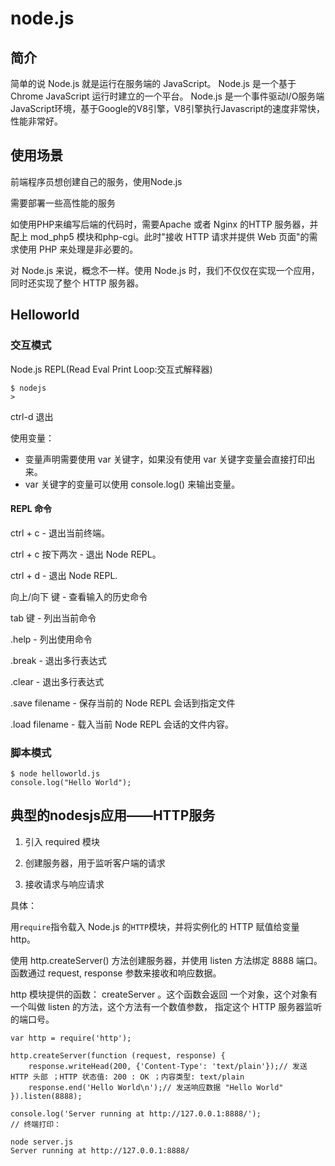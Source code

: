 # node.js


## 简介

简单的说 Node.js 就是运行在服务端的 JavaScript。
Node.js 是一个基于Chrome JavaScript 运行时建立的一个平台。
Node.js 是一个事件驱动I/O服务端JavaScript环境，基于Google的V8引擎，V8引擎执行Javascript的速度非常快，性能非常好。


## 使用场景

前端程序员想创建自己的服务，使用Node.js

需要部署一些高性能的服务

如使用PHP来编写后端的代码时，需要Apache 或者 Nginx 的HTTP 服务器，并配上 mod_php5 模块和php-cgi。此时"接收 HTTP 请求并提供 Web 页面"的需求使用 PHP 来处理是非必要的。

对 Node.js 来说，概念不一样。使用 Node.js 时，我们不仅仅在实现一个应用，同时还实现了整个 HTTP 服务器。


















## Helloworld

### 交互模式
Node.js REPL(Read Eval Print Loop:交互式解释器) 


    $ nodejs
    >
ctrl-d 退出

使用变量：    
- 变量声明需要使用 var 关键字，如果没有使用 var 关键字变量会直接打印出来。
-  var 关键字的变量可以使用 console.log() 来输出变量。



#### REPL 命令

ctrl + c - 退出当前终端。

ctrl + c 按下两次 - 退出 Node REPL。

ctrl + d - 退出 Node REPL.

向上/向下 键 - 查看输入的历史命令

tab 键 - 列出当前命令

.help - 列出使用命令

.break - 退出多行表达式

.clear - 退出多行表达式

.save filename - 保存当前的 Node REPL 会话到指定文件

.load filename - 载入当前 Node REPL 会话的文件内容。








### 脚本模式

    $ node helloworld.js
    console.log("Hello World");





















## 典型的nodesjs应用——HTTP服务

1. 引入 required 模块

2. 创建服务器，用于监听客户端的请求

3. 接收请求与响应请求


具体：

用`require`指令载入 Node.js 的`HTTP`模块，并将实例化的 HTTP 赋值给变量 http。

使用 http.createServer() 方法创建服务器，并使用 listen 方法绑定 8888 端口。 函数通过 request, response 参数来接收和响应数据。

http 模块提供的函数： createServer 。这个函数会返回 一个对象，这个对象有一个叫做 listen 的方法，这个方法有一个数值参数， 指定这个 HTTP 服务器监听的端口号。

```JS
var http = require('http');

http.createServer(function (request, response) { 
    response.writeHead(200, {'Content-Type': 'text/plain'});// 发送 HTTP 头部 ；HTTP 状态值: 200 : OK ；内容类型: text/plain
    response.end('Hello World\n');// 发送响应数据 "Hello World"
}).listen(8888);

console.log('Server running at http://127.0.0.1:8888/');
// 终端打印：
````

```SH
node server.js
Server running at http://127.0.0.1:8888/
```
